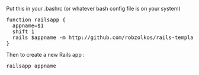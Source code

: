 Put this in your .bashrc (or whatever bash config file is on your system)

<pre>
function railsapp {
  appname=$1
  shift 1
  rails $appname -m http://github.com/robzolkos/rails-template/raw/master/apptemplate.rb $@
}
</pre>

Then to create a new Rails app :

<pre>
railsapp appname
<pre>
